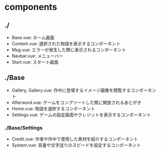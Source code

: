 # components

## ./
- Base.vue: ホーム画面
- Content.vue: 選択された物語を表示するコンポーネント
- Msg.vue: エラーが発生した際に表示されるコンポーネント
- Navbar.vue: メニューバー
- Start.vue: スタート画面

## ./Base
- Gallery, Gallery.vue: 作中に登場するイメージ画像を閲覧するコンポーネント
- Afterword.vue: ゲームをコンプリートした際に開放されるあとがき
- Home.vue: 物語を選択するコンポーネント
- Settings.vue: ゲームの設定画面やクレジットを表示するコンポーネント

### ./Base/Settings
- Credit.vue: 作者や作中で使用した素材を紹介するコンポーネント
- System.vue: 音量や文字送りのスピードを設定するコンポーネント